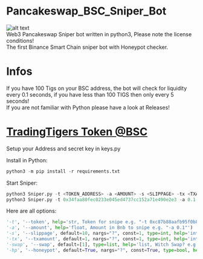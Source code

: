 # Pancakeswap_BSC_Sniper_Bot
![alt text](https://trading-tigers.com/assets/img/TradingTigers.png)  
Web3 Pancakeswap Sniper bot written in python3, Please note the license conditions!  
The first Binance Smart Chain sniper bot with Honeypot checker.  
# Infos
If you have 100 Tigs on your BSC address, the bot will check for liquidity every 0.1 seconds, if you have less than 100 TIGS then only every 5 seconds!  
If you are not familiar with Python please have a look at Releases!  

# [TradingTigers Token @BSC](https://bscscan.com/token/0x34faa80fec0233e045ed4737cc152a71e490e2e3)  
  
Setup your Address and secret key in keys.py 

Install in Python:
```python
python3 -m pip install -r requirements.txt
```
Start Sniper:  
```python
python3 Sniper.py -t <TOKEN_ADDRESS> -a <AMOUNT> -s <SLIPPAGE> -tx <TXAMOUNT>
python3 Sniper.py -t 0x34faa80fec0233e045ed4737cc152a71e490e2e3 -a 0.1 -s 20 -tx 3
```  
Here are all options:
```python
'-t', '--token', help='str, Token for snipe e.g. "-t 0xc87b88aafb95f0b88c3a74fc96344e4bccab6bde"')
'-a', '--amount', help='float, Amount in Bnb to snipe e.g. "-a 0.1"')
'-s', '--slippage', default=10, nargs="?", const=1, type=int, help='int, slippage in % "-s 10"')
'-tx', '--txamount', default=1, nargs="?", const=1, type=int, help='int, how mutch tx you want to send? Its Splitt your BNB Amount. e.g. "-tx 5"')
'-swap', '--swap', default=[1], type=list, help='list, Witch Swap? e.g. "-swap [1]" for Panackeswap')
'-hp', '--honeypot', default=True, nargs="?", const=True, type=bool, help='bool, check if your token to buy is a Honeypot')
```